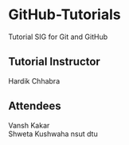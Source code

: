 # GitHub-Tutorials
Tutorial SIG for Git and GitHub

## Tutorial Instructor
Hardik Chhabra

## Attendees
Vansh Kakar <br />
Shweta Kushwaha
nsut dtu 